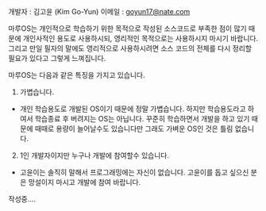 개발자 : 김고윤 (Kim Go-Yun)
이메일 : goyun17@nate.com

마루OS는 개인적으로 학습하기 위한 목적으로 작성된 소스코드로 부족한 점이 많기 때문에 개인사적인 용도로 사용하시되, 
영리적인 목적으로는 사용하시지 마시기 바랍니다. 그리고 만일 필자의 말에도 영리적으로 사용하시려면 소스 코드의 전체를 다시 정리할 필요가 있다고 그렇게 느껴집니다.

마루OS는 다음과 같은 특징을 가지고 있습니다.

1. 가볍습니다.
 - 개인 학습용도로 개발된 OS이기 때문에 정말 가볍습니다. 하지만 학습용도라고 하여서 학습종료 후 버려지는 OS는 아닙니다.
   꾸준히 학습하면서 개발을 하고 있기 때문에 때때로 용량이 늘어날수도 있습니다만 그래도 가벼운 OS인 것은 틀림 없습니다.
   
2. 1인 개발자이지만 누구나 개발에 참여할수 있습니다.
  - 고윤이는 솔직히 말해서 프로그래밍에는 자신이 없습니다. 고윤이를 돕고 싶으신 분은 망설이지 마시고 개발에 참여 바랍니다.
  
  작성중....
